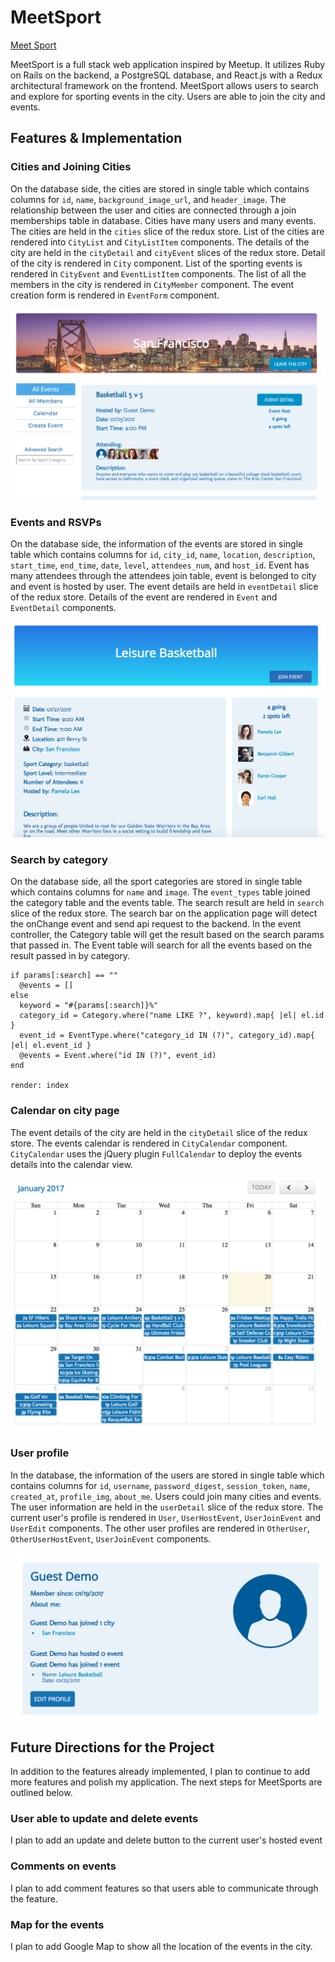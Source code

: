 # MeetSport

[Meet Sport](http://www.meetsport.io)

MeetSport is a full stack web application inspired by Meetup. It utilizes Ruby on Rails on the backend, a PostgreSQL database, and React.js with a Redux architectural framework on the frontend. MeetSport allows users to search and explore for sporting events in the city. Users are able to join the city and events.

## Features & Implementation
### Cities and Joining Cities
On the database side, the cities are stored in single table which contains columns for  `id`, `name`, `background_image_url`, and `header_image`. The relationship between the user and cities are connected through a join memberships table in database. Cities have many users and many events. The cities are held in the `cities` slice of the redux store. List of the cities are rendered into `CityList` and `CityListItem` components. The details of the city are held in the `cityDetail` and `cityEvent` slices of the redux store. Detail of the city is rendered in `City` component. List of the sporting events is rendered in `CityEvent` and `EventListItem` components. The list of all the members in the city is rendered in `CityMember` component. The event creation form is rendered in `EventForm` component.

![image of city home page](wireframes/city_home_page.png)

### Events and RSVPs
On the database side, the information of the events are stored in single table which contains columns for `id`, `city_id`, `name`, `location`, `description`, `start_time`, `end_time`, `date`, `level`, `attendees_num`, and `host_id`. Event has many attendees through the attendees join table, event is belonged to city and event is hosted by user. The event details are held in `eventDetail` slice of the redux store. Details of the event are rendered in `Event` and `EventDetail` components.

![image of event detail](wireframes/event_detail.png)

### Search by category
On the database side, all the sport categories are stored in single table which contains columns for `name` and `image`. The `event_types` table joined the category table and the events table. The search result are held in `search` slice of the redux store. The search bar on the application page will detect the onChange event and send api request to the backend. In the event controller, the Category table will get the result based on the search params that passed in. The Event table will search for all the events based on the result passed in by category.

```
if params[:search] == ""
  @events = []
else
  keyword = "#{params[:search]}%"
  category_id = Category.where("name LIKE ?", keyword).map{ |el| el.id }
  event_id = EventType.where("category_id IN (?)", category_id).map{ |el| el.event_id }
  @events = Event.where("id IN (?)", event_id)
end

render: index
```

### Calendar on city page
The event details of the city are held in the `cityDetail` slice of the redux store. The events calendar is rendered in `CityCalendar` component. `CityCalendar` uses the jQuery plugin `FullCalendar` to deploy the events details into the calendar view.

![image of city calendar](wireframes/calendar.png)

### User profile
In the database, the information of the users are stored in single table which contains columns for `id`, `username`, `password_digest`, `session_token`, `name`, `created_at`, `profile_img`, `about_me`. Users could join many cities and events. The user information are held in the `userDetail` slice of the redux store. The current user's profile is rendered in `User`, `UserHostEvent`, `UserJoinEvent` and `UserEdit` components. The other user profiles are rendered in `OtherUser`, `OtherUserHostEvent`, `UserJoinEvent` components.

![image of currentuser's profile](wireframes/currentuser_profile.png)

## Future Directions for the Project
In addition to the features already implemented, I plan to continue to add more features and polish my application. The next steps for MeetSports are outlined below.

### User able to update and delete events
I plan to add an update and delete button to the current user's hosted event

### Comments on events
I plan to add comment features so that users able to communicate through the feature.

### Map for the events
I plan to add Google Map to show all the location of the events in the city.
